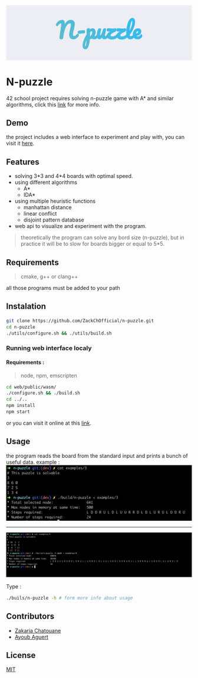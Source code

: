  <div align="center">  
 
 ![](.github/n-puzzle1.gif)
</div>

# N-puzzle

42 school project requires solving n-puzzle game with A* and similar algorithms, click this [link](https://cdn.intra.42.fr/pdf/pdf/17244/en.subject.pdf) for more info.

## Demo
the project includes a web interface to experiment and play with, you can visit it [here](https://n-puzzle-project.netlify.app/).



## Features
* solving 3\*3 and 4\*4 boards with optimal speed.
* using different algorithms
    * A*
    * IDA*
* using multiple heuristic functions
    * manhattan distance
    * linear conflict
    * disjoint pattern database
* web api to visualize and experiment with the program.

> theoretically the program can solve any bord size (n-puzzle), but in practice it will be to slow for boards bigger or equal to 5*5.

## Requirements
> cmake, g++ or clang++

all those programs must be added to your path

## Instalation
```bash
git clone https://github.com/ZackChOfficial/n-puzzle.git
cd n-puzzle
./utils/configure.sh && ./utils/build.sh
```

### Running web interface localy
#### Requirements :
> node, npm, emscripten

```bash
cd web/public/wasm/
./configure.sh && ./build.sh 
cd ../..
npm install
npm start
```

or you can visit it online at this [link](https://n-puzzle-project.netlify.app/).

## Usage

the program reads the board from the standard input and prints a bunch of useful data.
example :
![](.github/example1.png)

---

![](.github/example2.png)


Type :
```bash
./buils/n-puzzle -h # form more info about usage
```

## Contributors
* [Zakaria Chatouane](https://github.com/ZackChOfficial)
* [Ayoub Aguert](https://github.com/ayoubyt/)

## License
[MIT](https://choosealicense.com/licenses/mit/)
